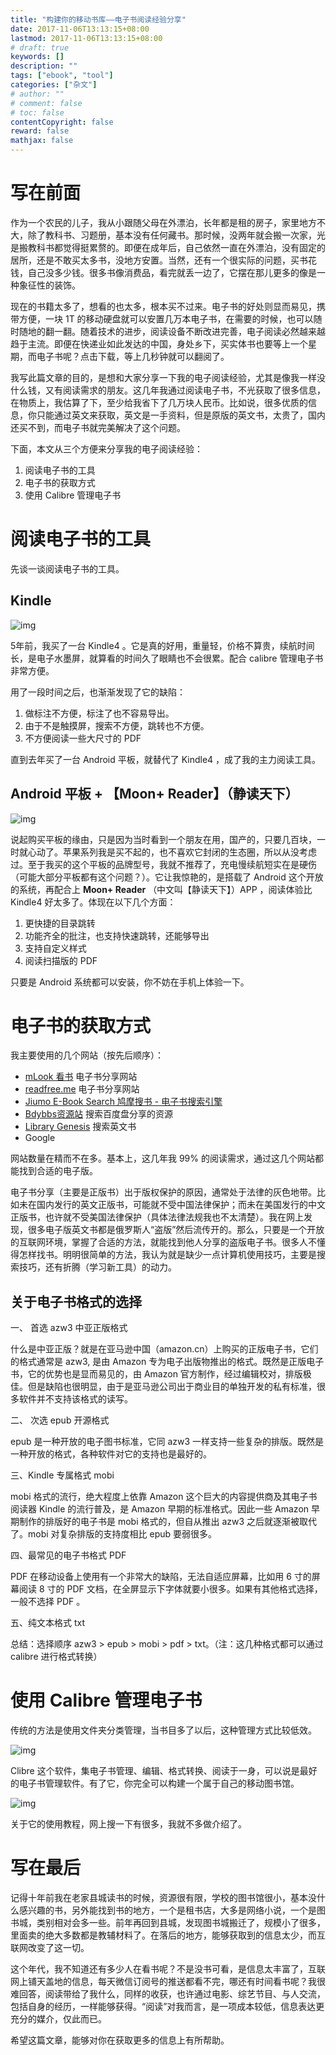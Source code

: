 ```yaml
---
title: "构建你的移动书库——电子书阅读经验分享"
date: 2017-11-06T13:13:15+08:00
lastmod: 2017-11-06T13:13:15+08:00
# draft: true
keywords: []
description: ""
tags: ["ebook", "tool"]
categories: ["杂文"]
# author: ""
# comment: false
# toc: false
contentCopyright: false
reward: false
mathjax: false
---
```



# 写在前面

作为一个农民的儿子，我从小跟随父母在外漂泊，长年都是租的房子，家里地方不大，除了教科书、习题册，基本没有任何藏书。那时候，没两年就会搬一次家，光是搬教科书都觉得挺累赘的。即便在成年后，自己依然一直在外漂泊，没有固定的居所，还是不敢买太多书，没地方安置。当然，还有一个很实际的问题，买书花钱，自己没多少钱。很多书像消费品，看完就丢一边了，它摆在那儿更多的像是一种象征性的装饰。

<!--more-->

现在的书籍太多了，想看的也太多，根本买不过来。电子书的好处则显而易见，携带方便，一块 1T 的移动硬盘就可以安置几万本电子书，在需要的时候，也可以随时随地的翻一翻。随着技术的进步，阅读设备不断改进完善，电子阅读必然越来越趋于主流。即便在快递业如此发达的中国，身处乡下，买实体书也要等上一个星期，而电子书呢？点击下载，等上几秒钟就可以翻阅了。

我写此篇文章的目的，是想和大家分享一下我的电子阅读经验，尤其是像我一样没什么钱，又有阅读需求的朋友。这几年我通过阅读电子书，不光获取了很多信息，在物质上，我估算了下，至少给我省下了几万块人民币。比如说，很多优质的信息，你只能通过英文来获取，英文是一手资料，但是原版的英文书，太贵了，国内还买不到，而电子书就完美解决了这个问题。

下面，本文从三个方便来分享我的电子阅读经验：

1.  阅读电子书的工具
2.  电子书的获取方式
3.  使用 Calibre 管理电子书


# 阅读电子书的工具

先谈一谈阅读电子书的工具。


## Kindle

![img](/image/ebook/00.jpg)

5年前，我买了一台 Kindle4 。它是真的好用，重量轻，价格不算贵，续航时间长，是电子水墨屏，就算看的时间久了眼睛也不会很累。配合 calibre 管理电子书非常方便。

用了一段时间之后，也渐渐发现了它的缺陷：

1.  做标注不方便，标注了也不容易导出。
2.  由于不是触摸屏，搜索不方便，跳转也不方便。
3.  不方便阅读一些大尺寸的 PDF

直到去年买了一台 Android 平板，就替代了 Kindle4 ，成了我的主力阅读工具。


## Android 平板 + 【Moon+ Reader】（静读天下）

![img](/image/ebook/01.jpg)

说起购买平板的缘由，只是因为当时看到一个朋友在用，国产的，只要几百块，一时就心动了。苹果系列我是买不起的，也不喜欢它封闭的生态圈，所以从没考虑过。至于我买的这个平板的品牌型号，我就不推荐了，充电慢续航短实在是硬伤（可能大部分平板都有这个问题？）。它让我惊艳的，是搭载了 Android 这个开放的系统，再配合上 **Moon+ Reader** （中文叫【静读天下】）APP ，阅读体验比 Kindle4 好太多了。体现在以下几个方面：

1.  更快捷的目录跳转
2.  功能齐全的批注，也支持快速跳转，还能够导出
3.  支持自定义样式
4.  阅读扫描版的 PDF

只要是 Android 系统都可以安装，你不妨在手机上体验一下。


# 电子书的获取方式

我主要使用的几个网站（按先后顺序）：

-   [mLook 看书](https://www.mlook.mobi/) 电子书分享网站
-   [readfree.me](http://readfree.me/) 电子书分享网站
-   [Jiumo E-Book Search 鸠摩搜书 - 电子书搜索引擎](https://www.jiumodiary.com/)
-   [Bdybbs资源站](http://www.bdybbs.com/) 搜索百度盘分享的资源
-   [Library Genesis](http://gen.lib.rus.ec/) 搜索英文书
-   Google

网站数量在精而不在多。基本上，这几年我 99% 的阅读需求，通过这几个网站都能找到合适的电子版。

电子书分享（主要是正版书）出于版权保护的原因，通常处于法律的灰色地带。比如未在国内发行的英文正版书，可能就不受中国法律保护；而未在美国发行的中文正版书，也许就不受美国法律保护（具体法律法规我也不太清楚）。我在网上发现，很多电子版英文书都是俄罗斯人“盗版”然后流传开的。那么，只要是一个开放的互联网环境，掌握了合适的方法，就能找到他人分享的盗版电子书。很多人不懂得怎样找书。明明很简单的方法，我认为就是缺少一点计算机使用技巧，主要是搜索技巧，还有折腾（学习新工具）的动力。


## 关于电子书格式的选择

一、 首选 azw3 中亚正版格式

什么是中亚正版？就是在亚马逊中国（amazon.cn）上购买的正版电子书，它们的格式通常是 azw3, 是由 Amazon 专为电子出版物推出的格式。既然是正版电子书，它的优势也是显而易见的，由 Amazon 官方制作，经过编辑校对，排版极佳。但是缺陷也很明显，由于是亚马逊公司出于商业目的单独开发的私有标准，很多软件并不支持该格式的读写。

二、 次选 epub 开源格式

epub 是一种开放的电子图书标准，它同 azw3 一样支持一些复杂的排版。既然是一种开放的格式，各种软件对它的支持也是最好的。

三、Kindle 专属格式 mobi

mobi 格式的流行，绝大程度上依靠 Amazon 这个巨大的内容提供商及其电子书阅读器 Kindle 的流行普及，是 Amazon 早期的标准格式。因此一些 Amazon 早期制作的排版好的电子书是 mobi 格式的，但自从推出 azw3 之后就逐渐被取代了。mobi 对复杂排版的支持度相比 epub 要弱很多。

四、最常见的电子书格式 PDF

PDF 在移动设备上使用有一个非常大的缺陷，无法自适应屏幕，比如用 6 寸的屏幕阅读 8 寸的 PDF 文档，在全屏显示下字体就要小很多。如果有其他格式选择，一般不选择 PDF 。

五、纯文本格式 txt

总结：选择顺序 azw3 > epub > mobi > pdf > txt。（注：这几种格式都可以通过 calibre 进行格式转换）


# 使用 Calibre 管理电子书

传统的方法是使用文件夹分类管理，当书目多了以后，这种管理方式比较低效。

![img](/image/ebook/03.png)

Clibre 这个软件，集电子书管理、编辑、格式转换、阅读于一身，可以说是最好的电子书管理软件。有了它，你完全可以构建一个属于自己的移动图书馆。

![img](/image/ebook/04.png)

关于它的使用教程，网上搜一下有很多，我就不多做介绍了。


# 写在最后

记得十年前我在老家县城读书的时候，资源很有限，学校的图书馆很小，基本没什么感兴趣的书，另外能找到书的地方，一个是租书店，大多是网络小说，一个是图书城，类别相对会多一些。前年再回到县城，发现图书城搬迁了，规模小了很多，里面卖的绝大多数都是教辅材料了。在落后的地方，能够获取到的信息太少，而互联网改变了这一切。

这个年代，我不知道还有多少人在看书呢？不是没书可看，是信息太丰富了，互联网上铺天盖地的信息，每天微信订阅号的推送都看不完，哪还有时间看书呢？我很难回答，阅读带给了我什么，同样的收获，也许通过电影、综艺节目、与人交流，包括自身的经历，一样能够获得。“阅读”对我而言，是一项成本较低，信息表达更充分的媒介，仅此而已。

希望这篇文章，能够对你在获取更多的信息上有所帮助。

